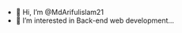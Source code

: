 - 👋 Hi, I’m @MdArifulislam21
- 👀 I’m interested in Back-end web development...

<!---
MdArifulislam21/MdArifulislam21 is a ✨ special ✨ repository because its `README.md` (this file) appears on your GitHub profile.
You can click the Preview link to take a look at your changes.
--->
